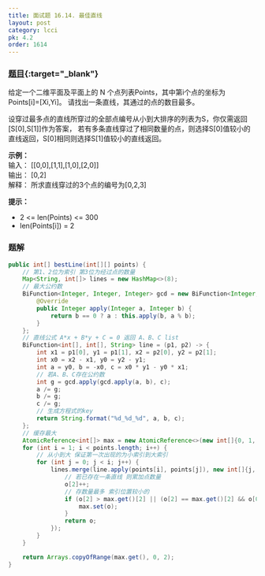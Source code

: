 ```yaml
---
title: 面试题 16.14. 最佳直线
layout: post
category: lcci
pk: 4.2
order: 1614
---
```


### [题目](https://leetcode-cn.com/best-line-lcci/){:target="_blank"}

给定一个二维平面及平面上的 N 个点列表Points，其中第i个点的坐标为Points[i]=[Xi,Yi]。
请找出一条直线，其通过的点的数目最多。

设穿过最多点的直线所穿过的全部点编号从小到大排序的列表为S，你仅需返回[S[0],S[1]]作为答案，
若有多条直线穿过了相同数量的点，则选择S[0]值较小的直线返回，S[0]相同则选择S[1]值较小的直线返回。

**示例：**  
输入： [[0,0],[1,1],[1,0],[2,0]]  
输出： [0,2]  
解释： 所求直线穿过的3个点的编号为[0,2,3]

**提示：**
- 2 <= len(Points) <= 300
- len(Points[i]) = 2

### 题解

```java
public int[] bestLine(int[][] points) {
    // 第1、2位为索引 第3位为经过点的数量
    Map<String, int[]> lines = new HashMap<>(8);
    // 最大公约数
    BiFunction<Integer, Integer, Integer> gcd = new BiFunction<Integer, Integer, Integer>() {
        @Override
        public Integer apply(Integer a, Integer b) {
            return b == 0 ? a : this.apply(b, a % b);
        }
    };
    // 直线公式 A*x + B*y + C = 0 返回 A、B、C list
    BiFunction<int[], int[], String> line = (p1, p2) -> {
        int x1 = p1[0], y1 = p1[1], x2 = p2[0], y2 = p2[1];
        int x0 = x2 - x1, y0 = y2 - y1;
        int a = y0, b = -x0, c = x0 * y1 - y0 * x1;
        // 若A、B、C存在公约数
        int g = gcd.apply(gcd.apply(a, b), c);
        a /= g;
        b /= g;
        c /= g;
        // 生成方程式的key
        return String.format("%d_%d_%d", a, b, c);
    };
    // 缓存最大
    AtomicReference<int[]> max = new AtomicReference<>(new int[]{0, 1, 2});
    for (int i = 1; i < points.length; i++) {
        // 从小到大 保证第一次出现的为小索引到大索引
        for (int j = 0; j < i; j++) {
            lines.merge(line.apply(points[i], points[j]), new int[]{j, i, 2}, (o, n) -> {
                // 若已存在一条直线 则累加点数量
                o[2]++;
                // 存数量最多 索引位置较小的
                if (o[2] > max.get()[2] || (o[2] == max.get()[2] && o[0] < max.get()[0])) {
                    max.set(o);
                }
                return o;
            });
        }
    }

    return Arrays.copyOfRange(max.get(), 0, 2);
}
```